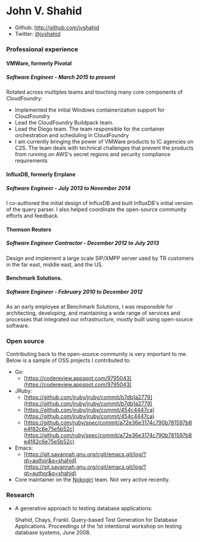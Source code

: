 <!--- trailing spaces are important to force a line break, i.e. <br/> in the
      generated document -->

# John V. Shahid

 * Github: <http://github.com/jvshahid>
 * Twitter: [@jvshahid](http://twitter.com/jvshahid)

### Professional experience

#### VMWare, formerly Pivotal

##### Software Engineer - March 2015 to present

Rotated across multiples teams and touching many core components of CloudFoundry:

- Implemented the initial Windows containerization support for CloudFoundry
- Lead the CloudFoundry Buildpack team.
- Lead the Diego team. The team responsible for the container orchestration and scheduling in CloudFoundry
- I am currently bringing the power of VMWare products to IC agencies on C2S. The team deals with technical challenges that prevent the products from running on AWS's secret regions and security compliance requirements

#### InfluxDB, formerly Errplane

##### Software Engineer - July 2013 to November 2014

I co-authored the initial design of InfluxDB and built InfluxDB's initial version of the query parser. I also helped coordinate the open-source community efforts and feedback.

#### Thomson Reuters

##### Software Engineer Contractor - December 2012 to July 2013

Design and implement a large scale SIP/XMPP server used by TR customers in the far east, middle east, and the US.

#### Benchmark Solutions.

##### Software Engineer - February 2010 to December 2012

As an early employee at Benchmark Solutions, I was responsible for architecting, developing, and maintaining a wide range of services and processes that integrated our infrastructure, mostly built using open-source software.

### Open source

Contributing back to the open-source community is very important to me.  Below
is a sample of OSS projects I contributed to:

- Go:
  - [https://codereview.appspot.com/9795043](https://codereview.appspot.com/9795043)
- JRuby:
  - [https://github.com/jruby/jruby/commit/b7db1a2779](https://github.com/jruby/jruby/commit/b7db1a2779)
  - [https://github.com/jruby/jruby/commit/454c4447ca](https://github.com/jruby/jruby/commit/454c4447ca)
  - [https://github.com/ruby/spec/commit/a72e36e3174c790b781597b8e4f82c6e75e5b52c](https://github.com/ruby/spec/commit/a72e36e3174c790b781597b8e4f82c6e75e5b52c)
- Emacs:
  - [https://git.savannah.gnu.org/cgit/emacs.git/log/?qt=author&q=shahid](https://git.savannah.gnu.org/cgit/emacs.git/log/?qt=author&q=shahid)
- Core maintainer on the [Nokogiri](https://github.com/sparklemotion/nokogiri)
  team.  Not very active recently.

### Research

- A generative approach to testing database applications:

  Shahid, Chays, Frankl. Query-based Test Generation for Database Applications.
  Proceedings of the 1st intentional workshop on testing database systems, June 2008.
